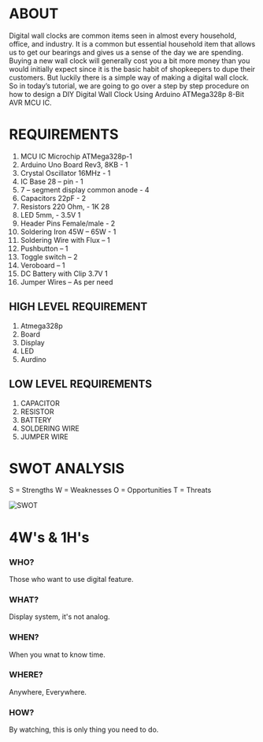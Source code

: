 # ABOUT 

Digital wall clocks are common items seen in almost every household, office, and industry. It is a common but essential household item that allows us to get our bearings and gives us a sense of the day we are spending. Buying a new wall clock will generally cost you a bit more money than you would initially expect since it is the basic habit of shopkeepers to dupe their customers. But luckily there is a simple way of making a digital wall clock. So in today’s tutorial, we are going to go over a step by step procedure on how to design a DIY Digital Wall Clock Using Arduino ATMega328p 8-Bit AVR MCU IC.

# REQUIREMENTS

1)	MCU IC	Microchip ATMega328p-1
2)	Arduino Uno Board	Rev3, 8KB - 	1
3)	Crystal Oscillator	16MHz - 	1
4)	IC Base	28 – pin -	1
5)	7 – segment display	common anode -	4
6)	Capacitors	22pF -	2
7)	Resistors	220 Ohm, -  1K	28
8)	LED	5mm, -  3.5V	1
9)	Header Pins	Female/male - 	2
10)	Soldering Iron	45W – 65W - 	1
11)	Soldering Wire with Flux	–	1
12)	Pushbutton	–	1
13)	Toggle switch	–	2
14)	Veroboard	–	1
15)	DC Battery with Clip	3.7V	1
16)	Jumper Wires	–	As per need


## HIGH LEVEL REQUIREMENT

1. Atmega328p
2. Board
3. Display
4. LED
5. Aurdino

## LOW LEVEL REQUIREMENTS

1. CAPACITOR
2. RESISTOR
3. BATTERY
4. SOLDERING WIRE
5. JUMPER WIRE


# SWOT ANALYSIS

S = Strengths
W = Weaknesses
O = Opportunities
T = Threats

![SWOT](https://miro.medium.com/max/1838/1*I1yH8jt-AHGw4Aw61d_FnQ.png)

# 4W's & 1H's

### WHO?

Those who want to use digital feature.

### WHAT?

Display system, it's not analog.

### WHEN?

When you wnat to know time.

### WHERE?

Anywhere, Everywhere.

### HOW?

By watching, this is only thing you need to do.
